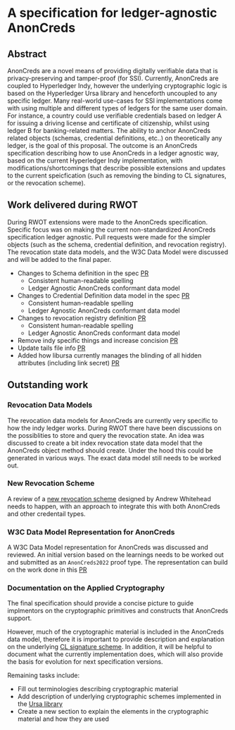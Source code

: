 # A specification for ledger-agnostic AnonCreds

## Abstract

AnonCreds are a novel means of providing digitally verifiable data that is privacy-preserving and tamper-proof (for SSI). Currently, AnonCreds are coupled to Hyperledger Indy, however the underlying cryptographic logic is based on the Hyperledger Ursa library and henceforth uncoupled to any specific ledger. Many real-world use-cases for SSI implementations come with using multiple and different types of ledgers for the same user domain. For instance, a country could use verifiable credentials based on ledger A for issuing a driving license and certificate of citizenship, whilst using ledger B for banking-related matters. The ability to anchor AnonCreds related objects (schemas, credential definitions, etc..) on theoretically any ledger, is the goal of this proposal. The outcome is an AnonCreds specification describing how to use AnonCreds in a ledger agnostic way, based on the current Hyperledger Indy implementation, with modifications/shortcomings that describe possible extensions and updates to the current speicfication (such as removing the binding to CL signatures, or the revocation scheme).

## Work delivered during RWOT

During RWOT extensions were made to the AnonCreds specification. Specific focus was on making the current non-standardized AnonCreds specification ledger agnostic. Pull requests were made for the simpler objects (such as the schema, credential definition, and revocation registry). The revocation state data models, and the W3C Data Model were discussed and will be added to the final paper.

* Changes to Schema definition in the spec [PR](https://github.com/AnonCreds-WG/anoncreds-spec/pull/78)
    * Consistent human-readable spelling
    * Ledger Agnostic AnonCreds conformant data model
* Changes to Credential Definition data model in the spec [PR](https://github.com/AnonCreds-WG/anoncreds-spec/pull/80)
    * Consistent human-readable spelling
    * Ledger Agnostic AnonCreds conformant data model
* Changes to revocation registry definition [PR](https://github.com/AnonCreds-WG/anoncreds-spec/pull/82)
    * Consistent human-readable spelling
    * Ledger Agnostic AnonCreds conformant data model
* Remove indy specific things and increase concision [PR](https://github.com/AnonCreds-WG/anoncreds-spec/pull/76)
* Update tails file info [PR](https://github.com/AnonCreds-WG/anoncreds-spec/pull/79)
* Added how libursa currently manages the blinding of all hidden attributes (including link secret) [PR](https://github.com/AnonCreds-WG/anoncreds-spec/pull/81)

## Outstanding work

### Revocation Data Models

The revocation data models for AnonCreds are currently very specific to how the indy ledger works. During RWOT there have been discussions on the possiblities to store and query the revocation state. An idea was discussed to create a bit index revocation state data model that the AnonCreds object method should create. Under the hood this could be generated in various ways. The exact data model still needs to be worked out.

### New Revocation Scheme

A review of a [new revocation scheme](https://docs.google.com/presentation/d/10dGC-qKU7XT2WRd_wTxK82u0FmvjJrfdXwFEiWGauE4/edit#slide=id.p) designed by Andrew Whitehead needs to happen, with an approach to integrate this with both AnonCreds and other credentail types.

### W3C Data Model Representation for AnonCreds

A W3C Data Model representation for AnonCreds was discussed and reviewed. An initial version based on the learnings needs to be worked out and submitted as an `AnonCreds2022` proof type. The representation can build on the work done in this [PR](https://github.com/hyperledger/indy-sdk/pull/2223)

### Documentation on the Applied Cryptography 

The final specification should provide a concise picture to guide implmentors on the cryptographic primitives and constructs that AnonCreds support. 

However, much of the cryptographic material is included in the AnonCreds data model, 
therefore it is important to provide description and explanation on the underlying [CL signature scheme].
In addition, it will be helpful to document what the currently implementation does,
which will also provide the basis for evolution for next specification versions.

Remaining tasks include:

* Fill out terminologies describing cryptographic material
* Add description of underlying cryptographic schemes implemented in the [Ursa library]
* Create a new section to explain the elements in the cryptographic material and how they are used

[CL Signature scheme]: https://cs.brown.edu/people/alysyans/papers/cl04.pdf
[Ursa library]: https://github.com/hyperledger/ursa
